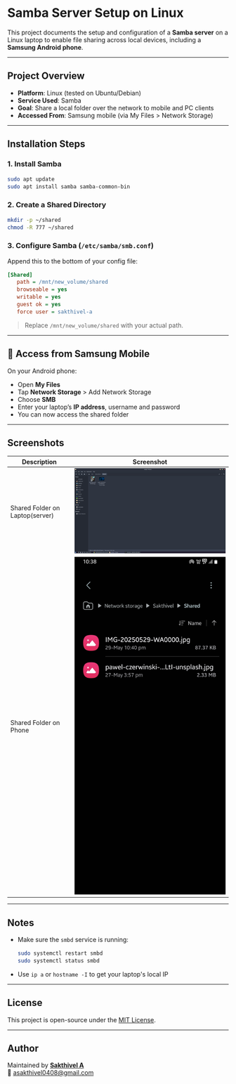 # Samba Server Setup on Linux

This project documents the setup and configuration of a **Samba server** on a Linux laptop to enable file sharing across local devices, including a **Samsung Android phone**.

---

## Project Overview

- **Platform**: Linux (tested on Ubuntu/Debian)
- **Service Used**: Samba
- **Goal**: Share a local folder over the network to mobile and PC clients
- **Accessed From**: Samsung mobile (via My Files > Network Storage)

---

## Installation Steps

### 1. Install Samba

```bash
sudo apt update
sudo apt install samba samba-common-bin
```

### 2. Create a Shared Directory

```bash
mkdir -p ~/shared
chmod -R 777 ~/shared
```

### 3. Configure Samba (`/etc/samba/smb.conf`)

Append this to the bottom of your config file:

```ini
[Shared]
   path = /mnt/new_volume/shared
   browseable = yes
   writable = yes
   guest ok = yes
   force user = sakthivel-a
```

> Replace `/mnt/new_volume/shared` with your actual path.

---

## 📱 Access from Samsung Mobile

On your Android phone:

- Open **My Files**
- Tap **Network Storage** > Add Network Storage
- Choose **SMB**
- Enter your laptop’s **IP address**, username and password
- You can now access the shared folder 

---


## Screenshots

| Description            | Screenshot                            |
|------------------------|----------------------------------------|
| Shared Folder on Laptop(server)  | ![](screenshots/Screenshot_2025-05-30_10-40-02.png) |
| Shared Folder on Phone | ![](screenshots/Screenshot_20250530_103838_My%20Files.jpg)      |

---

## Notes

- Make sure the `smbd` service is running:
  ```bash
  sudo systemctl restart smbd
  sudo systemctl status smbd
  ```
- Use `ip a` or `hostname -I` to get your laptop's local IP

---


## License

This project is open-source under the [MIT License](LICENSE).

---

## Author

Maintained by **[Sakthivel A](https://github.com/Sakthi0408)**  
📧 asakthivel0408@gmail.com

